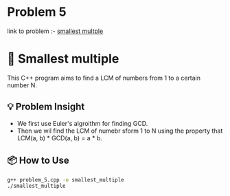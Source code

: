 # Problem 5
link to problem :- [smallest multple](https://www.hackerrank.com/contests/projecteuler/challenges/euler005/problem?isFullScreen=true)

# 🧮 Smallest multiple

This C++ program aims to find a LCM of numbers from 1 to a certain number N.

## 💡 Problem Insight

-  We first use Euler's algroithm for finding GCD.
- Then we wil find the LCM of numebr sform 1 to N using the property that LCM(a, b) * GCD(a, b) = a * b.

## 📦 How to Use

```bash
g++ problem_5.cpp -o smallest_multiple
./smallest_multiple